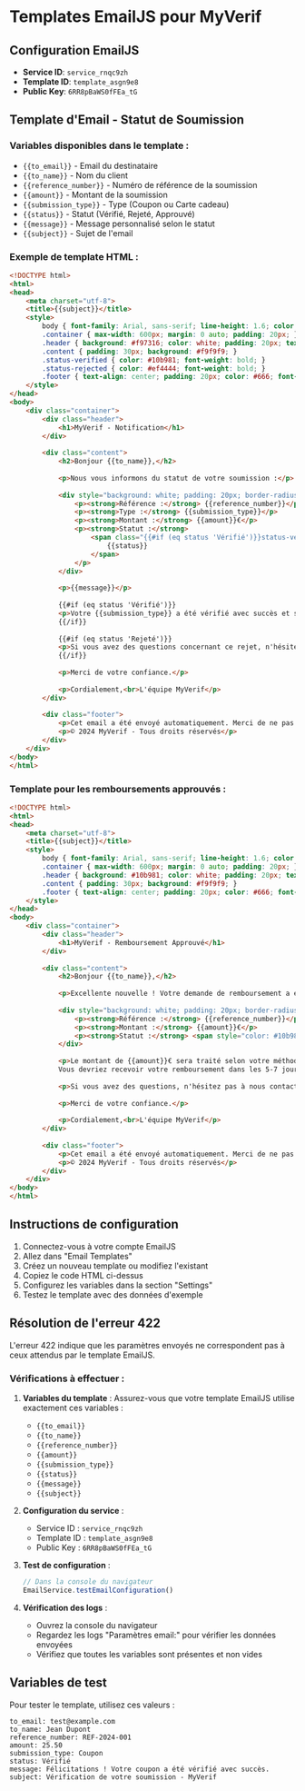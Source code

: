 # Templates EmailJS pour MyVerif

## Configuration EmailJS

- **Service ID**: `service_rnqc9zh`
- **Template ID**: `template_asgn9e8`
- **Public Key**: `6RR8pBaWS0fFEa_tG`

## Template d'Email - Statut de Soumission

### Variables disponibles dans le template :

- `{{to_email}}` - Email du destinataire
- `{{to_name}}` - Nom du client
- `{{reference_number}}` - Numéro de référence de la soumission
- `{{amount}}` - Montant de la soumission
- `{{submission_type}}` - Type (Coupon ou Carte cadeau)
- `{{status}}` - Statut (Vérifié, Rejeté, Approuvé)
- `{{message}}` - Message personnalisé selon le statut
- `{{subject}}` - Sujet de l'email

### Exemple de template HTML :

```html
<!DOCTYPE html>
<html>
<head>
    <meta charset="utf-8">
    <title>{{subject}}</title>
    <style>
        body { font-family: Arial, sans-serif; line-height: 1.6; color: #333; }
        .container { max-width: 600px; margin: 0 auto; padding: 20px; }
        .header { background: #f97316; color: white; padding: 20px; text-align: center; }
        .content { padding: 30px; background: #f9f9f9; }
        .status-verified { color: #10b981; font-weight: bold; }
        .status-rejected { color: #ef4444; font-weight: bold; }
        .footer { text-align: center; padding: 20px; color: #666; font-size: 12px; }
    </style>
</head>
<body>
    <div class="container">
        <div class="header">
            <h1>MyVerif - Notification</h1>
        </div>
        
        <div class="content">
            <h2>Bonjour {{to_name}},</h2>
            
            <p>Nous vous informons du statut de votre soumission :</p>
            
            <div style="background: white; padding: 20px; border-radius: 8px; margin: 20px 0;">
                <p><strong>Référence :</strong> {{reference_number}}</p>
                <p><strong>Type :</strong> {{submission_type}}</p>
                <p><strong>Montant :</strong> {{amount}}€</p>
                <p><strong>Statut :</strong> 
                    <span class="{{#if (eq status 'Vérifié')}}status-verified{{else}}status-rejected{{/if}}">
                        {{status}}
                    </span>
                </p>
            </div>
            
            <p>{{message}}</p>
            
            {{#if (eq status 'Vérifié')}}
            <p>Votre {{submission_type}} a été vérifié avec succès et sera traité selon nos procédures.</p>
            {{/if}}
            
            {{#if (eq status 'Rejeté')}}
            <p>Si vous avez des questions concernant ce rejet, n'hésitez pas à nous contacter.</p>
            {{/if}}
            
            <p>Merci de votre confiance.</p>
            
            <p>Cordialement,<br>L'équipe MyVerif</p>
        </div>
        
        <div class="footer">
            <p>Cet email a été envoyé automatiquement. Merci de ne pas y répondre.</p>
            <p>© 2024 MyVerif - Tous droits réservés</p>
        </div>
    </div>
</body>
</html>
```

### Template pour les remboursements approuvés :

```html
<!DOCTYPE html>
<html>
<head>
    <meta charset="utf-8">
    <title>{{subject}}</title>
    <style>
        body { font-family: Arial, sans-serif; line-height: 1.6; color: #333; }
        .container { max-width: 600px; margin: 0 auto; padding: 20px; }
        .header { background: #10b981; color: white; padding: 20px; text-align: center; }
        .content { padding: 30px; background: #f9f9f9; }
        .footer { text-align: center; padding: 20px; color: #666; font-size: 12px; }
    </style>
</head>
<body>
    <div class="container">
        <div class="header">
            <h1>MyVerif - Remboursement Approuvé</h1>
        </div>
        
        <div class="content">
            <h2>Bonjour {{to_name}},</h2>
            
            <p>Excellente nouvelle ! Votre demande de remboursement a été approuvée.</p>
            
            <div style="background: white; padding: 20px; border-radius: 8px; margin: 20px 0;">
                <p><strong>Référence :</strong> {{reference_number}}</p>
                <p><strong>Montant :</strong> {{amount}}€</p>
                <p><strong>Statut :</strong> <span style="color: #10b981; font-weight: bold;">Approuvé</span></p>
            </div>
            
            <p>Le montant de {{amount}}€ sera traité selon votre méthode de remboursement choisie. 
            Vous devriez recevoir votre remboursement dans les 5-7 jours ouvrables.</p>
            
            <p>Si vous avez des questions, n'hésitez pas à nous contacter.</p>
            
            <p>Merci de votre confiance.</p>
            
            <p>Cordialement,<br>L'équipe MyVerif</p>
        </div>
        
        <div class="footer">
            <p>Cet email a été envoyé automatiquement. Merci de ne pas y répondre.</p>
            <p>© 2024 MyVerif - Tous droits réservés</p>
        </div>
    </div>
</body>
</html>
```

## Instructions de configuration

1. Connectez-vous à votre compte EmailJS
2. Allez dans "Email Templates"
3. Créez un nouveau template ou modifiez l'existant
4. Copiez le code HTML ci-dessus
5. Configurez les variables dans la section "Settings"
6. Testez le template avec des données d'exemple

## Résolution de l'erreur 422

L'erreur 422 indique que les paramètres envoyés ne correspondent pas à ceux attendus par le template EmailJS.

### Vérifications à effectuer :

1. **Variables du template** : Assurez-vous que votre template EmailJS utilise exactement ces variables :
   - `{{to_email}}`
   - `{{to_name}}`
   - `{{reference_number}}`
   - `{{amount}}`
   - `{{submission_type}}`
   - `{{status}}`
   - `{{message}}`
   - `{{subject}}`

2. **Configuration du service** :
   - Service ID : `service_rnqc9zh`
   - Template ID : `template_asgn9e8`
   - Public Key : `6RR8pBaWS0fFEa_tG`

3. **Test de configuration** :
   ```javascript
   // Dans la console du navigateur
   EmailService.testEmailConfiguration()
   ```

4. **Vérification des logs** :
   - Ouvrez la console du navigateur
   - Regardez les logs "Paramètres email:" pour vérifier les données envoyées
   - Vérifiez que toutes les variables sont présentes et non vides

## Variables de test

Pour tester le template, utilisez ces valeurs :

```
to_email: test@example.com
to_name: Jean Dupont
reference_number: REF-2024-001
amount: 25.50
submission_type: Coupon
status: Vérifié
message: Félicitations ! Votre coupon a été vérifié avec succès.
subject: Vérification de votre soumission - MyVerif
```
